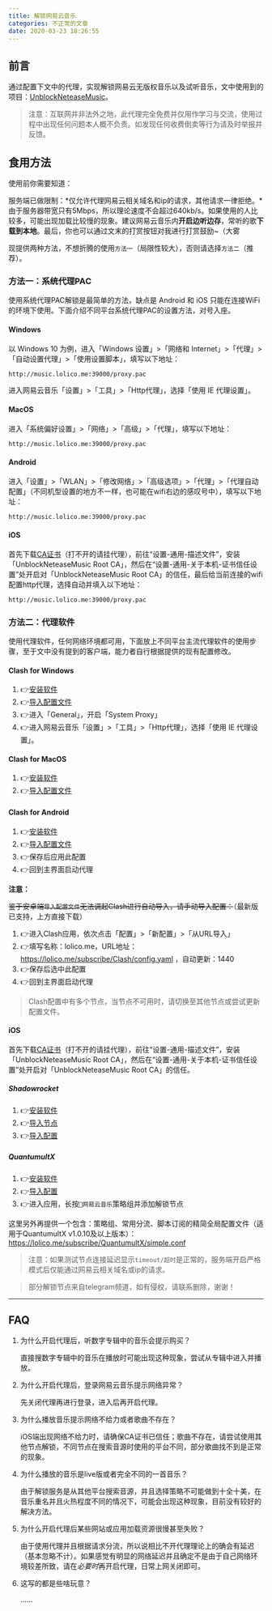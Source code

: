 ```yaml
---
title: 解锁网易云音乐
categories: 不正常的文章
date: 2020-03-23 18:26:55
---
```


<!-- more -->

## 前言

通过配置下文中的代理，实现解锁网易云无版权音乐以及试听音乐，文中使用到的项目：[UnblockNeteaseMusic](https://github.com/nondanee/UnblockNeteaseMusic)。

> 注意：互联网并非法外之地，此代理完全免费并仅用作学习与交流，使用过程中出现任何问题本人概不负责。如发现任何收费倒卖等行为请及时举报并反馈。

## 食用方法

使用前你需要知道：

服务端已做限制：*仅允许代理网易云相关域名和ip的请求，其他请求一律拒绝。*由于服务器带宽只有5Mbps，所以理论速度不会超过640kb/s。如果使用的人比较多，可能出现加载比较慢的现象。建议网易云音乐内**开启边听边存**，常听的歌**下载到本地**。最后，你也可以通过文末的打赏按钮对我进行打赏鼓励~（大雾

现提供两种方法，不想折腾的使用`方法一`（局限性较大），否则请选择`方法二`（推荐）。

### 方法一：系统代理PAC

使用系统代理PAC解锁是最简单的方法，缺点是 Android 和 iOS 只能在连接WiFi的环境下使用。下面介绍不同平台系统代理PAC的设置方法，对号入座。

#### Windows

以 Windows 10 为例，进入「Windows 设置」>「网络和 Internet」>「代理」>「自动设置代理」>「使用设置脚本」，填写以下地址：

```txt
http://music.lolico.me:39000/proxy.pac
```

进入网易云音乐「设置」>「工具」>「Http代理」，选择「使用 IE 代理设置」。

#### MacOS

进入「系统偏好设置」>「网络」>「高级」>「代理」，填写以下地址：

```txt
http://music.lolico.me:39000/proxy.pac
```

#### Android

进入「设置」>「WLAN」>「修改网络」>「高级选项」>「代理」>「代理自动配置」（不同机型设置的地方不一样，也可能在wifi右边的感叹号中），填写以下地址：

```txt
http://music.lolico.me:39000/proxy.pac
```

#### iOS

首先下载[CA证书](https://raw.githubusercontent.com/nondanee/UnblockNeteaseMusic/master/ca.crt)（打不开的请挂代理），前往“设置-通用-描述文件”，安装「UnblockNeteaseMusic Root CA」，然后在“设置-通用-关于本机-证书信任设置”处开启对「UnblockNeteaseMusic Root CA」的信任，最后给当前连接的wifi配置http代理，选择自动并填入以下地址：

```txt
http://music.lolico.me:39000/proxy.pac
```

### 方法二：代理软件

使用代理软件，任何网络环境都可用，下面放上不同平台主流代理软件的使用步骤，至于文中没有提到的客户端，能力者自行根据提供的现有配置修改。

#### Clash for Windows

1. 👉[安装软件](https://raw-1257226137.file.myqcloud.com/download/clash/Clash.for.Windows.Setup.exe)
2. 👉[导入配置文件](clash://install-config?url=https%3a%2f%2flolico.me%2fsubscribe%2fClash%2fconfig.yaml)
3. 👉进入「General」，开启「System Proxy」
4. 👉进入网易云音乐「设置」>「工具」>「Http代理」，选择「使用 IE 代理设置」。

#### Clash for MacOS

1. 👉[安装软件](https://raw-1257226137.file.myqcloud.com/download/clash/ClashX.dmg)
2. 👉[导入配置文件](clash://install-config?url=https%3a%2f%2flolico.me%2fsubscribe%2fClash%2fconfig.yaml)

#### Clash for Android

1. 👉[安装软件](https://raw-1257226137.file.myqcloud.com/download/clash/app-armeabi-v7a-release.apk)
2. 👉[导入配置文件](clash://install-config?url=https%3a%2f%2flolico.me%2fsubscribe%2fClash%2fconfig.yaml)
3. 👉保存后应用此配置
4. 👉回到主界面启动代理

**注意：**

~~鉴于安卓端`导入配置文件`无法调起Clash进行自动导入，请手动导入配置：~~（最新版已支持，上方直接下载）

1. 👉进入Clash应用，依次点击「配置」>「新配置」>「从URL导入」
2. 👉填写名称：lolico.me，URL地址：https://lolico.me/subscribe/Clash/config.yaml ，自动更新：1440
3. 👉保存后选中此配置
4. 👉回到主界面启动代理

> Clash配置中有多个节点，当节点不可用时，请切换至其他节点或尝试更新配置文件。

#### iOS

首先下载[CA证书](https://raw.githubusercontent.com/nondanee/UnblockNeteaseMusic/master/ca.crt)（打不开的请挂代理），前往“设置-通用-描述文件”，安装「UnblockNeteaseMusic Root CA」，然后在“设置-通用-关于本机-证书信任设置”处开启对「UnblockNeteaseMusic Root CA」的信任。

##### Shadowrocket

1. 👉[安装软件](https://apps.apple.com/us/app/shadowrocket/id932747118)
2. 👉[导入节点](shadowrocket://add/sub://aHR0cHM6Ly9sb2xpY28ubWUvc3Vic2NyaWJlL1NoYWRvd3JvY2tldC9zZXJ2ZXIudHh0#%F0%9F%8E%B8%E7%BD%91%E6%98%93%E4%BA%91%E9%9F%B3%E4%B9%90)
3. 👉[导入配置](shadowrocket://config/add/https://lolico.me/subscribe/Shadowrocket/rules.conf)

##### QuantumultX

1. 👉[安装软件](https://apps.apple.com/us/app-bundle/quantumult-x-upgrade/id1482985563)
2. 👉[导入配置](quantumult-x:///update-configuration?remote-resource=%7B%0A%20%20%20%20%22server_remote%22%3A%20%5B%0A%20%20%20%20%20%20%20%20%22https%3A%2F%2Flolico.me%2Fsubscribe%2FQuantumultX%2FNeteaseMusicServer.txt%2C%20tag%3DNetease%20Music%2C%20img-url%3Dhttps%3A%2F%2Fraw.githubusercontent.com%2FKoolson%2FQure%2Fmaster%2FIconSet%2FNetease_Music_Unlock.png%22%0A%20%20%20%20%5D%2C%0A%20%20%20%20%22filter_remote%22%3A%20%5B%0A%20%20%20%20%20%20%20%20%22https%3A%2F%2Flolico.me%2Fsubscribe%2FQuantumultX%2FNeteaseMusicFilter.txt%2C%20tag%3D%F0%9F%8E%B8%E7%BD%91%E6%98%93%E4%BA%91%E9%9F%B3%E4%B9%90%2C%20force-policy%3D%F0%9F%8E%B8%E7%BD%91%E6%98%93%E4%BA%91%E9%9F%B3%E4%B9%90%2C%20enabled%3Dtrue%22%0A%20%20%20%20%5D%0A%7D)
3. 👉进入应用，长按`🎸网易云音乐`策略组并添加解锁节点

这里另外再提供一个包含：策略组、常用分流、脚本订阅的精简全局配置文件（适用于QuantumultX v1.0.10及以上版本）：https://lolico.me/subscribe/QuantumultX/simple.conf

> 注意：如果测试节点连接延迟显示`timeout/超时`是正常的，服务端开启严格模式后仅能通过网易云相关域名或ip的请求。

> 部分解锁节点来自telegram频道，如有侵权，请联系删除，谢谢！

---

## FAQ

1. 为什么开启代理后，听数字专辑中的音乐会提示购买？

    直接搜数字专辑中的音乐在播放时可能出现这种现象，尝试从专辑中进入并播放。

2. 为什么开启代理后，登录网易云音乐提示网络异常？

    先关闭代理再进行登录，进入后再开启代理。

3. 为什么播放音乐提示网络不给力或者歌曲不存在？

    iOS端出现网络不给力时，请确保CA证书已信任；歌曲不存在，请尝试使用其他节点解锁，不同节点在搜索音源时使用的平台不同，部分歌曲找不到是正常的现象。

4. 为什么播放的音乐是live版或者完全不同的一首音乐？

    由于解锁服务是从其他平台搜索音源，并且选择策略不可能做到十全十美，在音乐重名并且火热程度不同的情况下，可能会出现这种现象，目前没有较好的解决方法。

5. 为什么开启代理后某些网站或应用加载资源很慢甚至失败？

    由于使用代理并且根据请求分流，所以说相比不开代理理论上的确会有延迟（基本忽略不计）。如果感觉有明显的网络延迟并且确定不是由于自己网络环境较差所致，请在*必要时*再开启代理，日常上网关闭即可。

6. 这写的都是些啥玩意？

    ......